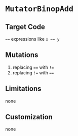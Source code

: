 # `MutatorBinopAdd`

## Target Code

`==` expressions like `x == y`

## Mutations

1. replacing `==` with `!=`
1. replacing `!=` with `==`

## Limitations

none

## Customization

none
